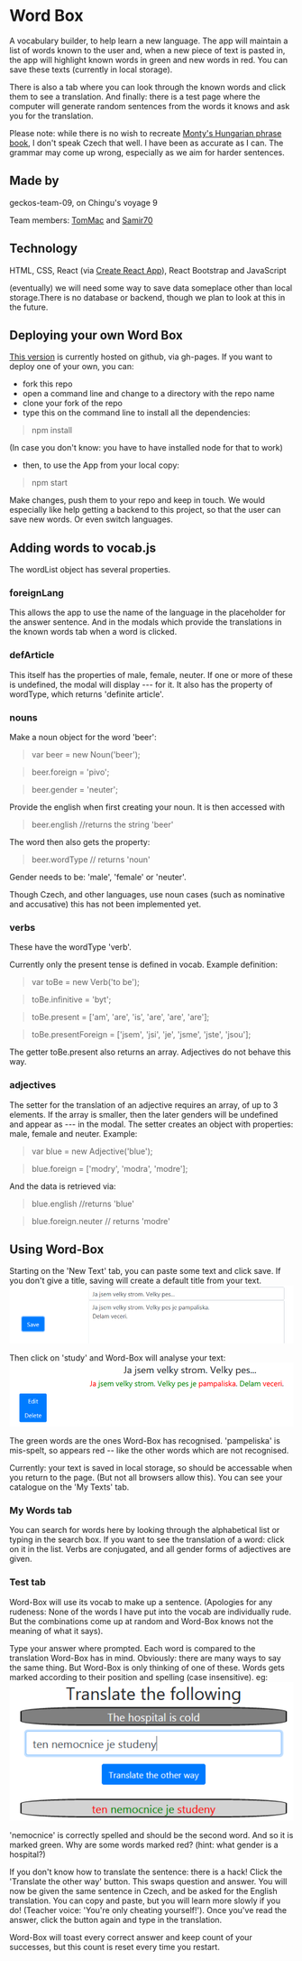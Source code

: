 # Word Box
A vocabulary builder, to help learn a new language.
The app will maintain a list of words known to the user and, when a new piece of text is pasted in, the app will highlight known words in green and new words in red. You can save these texts (currently in local storage). 

There is also a tab where you can look through the known words and click them to see a translation. And finally: there is a test page where the computer will generate random sentences from the words it knows and ask you for the translation.

Please note: while there is no wish to recreate [Monty's Hungarian phrase book](http://www.montypython.net/scripts/phrasebk.php), I don't speak Czech that well. I have been as accurate as I can. The grammar may come up wrong, especially as we aim for harder sentences.

## Made by 
geckos-team-09, on Chingu's voyage 9

Team members: [TomMac](https://github.com/tommcandrew) and [Samir70](https://github.com/Samir70)

## Technology
HTML, CSS, React (via [Create React App](https://github.com/facebook/create-react-app)), React Bootstrap and JavaScript

(eventually) we will need some way to save data someplace other than local storage.There is no database or backend, though we plan to look at this in the future.

## Deploying your own Word Box
[This version](https://chingu-voyages.github.io/v9-geckos-team-09/) is currently hosted on github, via gh-pages.
If you want to deploy one of your own, you can:
- fork this repo
- open a command line and change to a directory with the repo name
- clone your fork of the repo
- type this on the command line to install all the dependencies:
> npm install

(In case you don't know: you have to have installed node for that to work)
- then, to use the App from your local copy:
> npm start

Make changes, push them to your repo and keep in touch. We would especially like help getting a backend to this project, so that the user can save new words. Or even switch languages.

## Adding words to vocab.js
The wordList object has several properties. 

### foreignLang
This allows the app to use the name of the language in the placeholder for the answer sentence. And in the modals which provide the translations in the known words tab when a word is clicked.

### defArticle
This itself has the properties of male, female, neuter. If one or more of these is undefined, the modal will display --- for it. It also has the property of wordType, which returns 'definite article'.

### nouns
Make a noun object for the word 'beer':
> var beer = new Noun('beer');

> beer.foreign = 'pivo';

> beer.gender = 'neuter';

Provide the english when first creating your noun. It is then accessed with
> beer.english //returns the string 'beer'

The word then also gets the property:
> beer.wordType // returns 'noun'

Gender needs to be: 'male', 'female' or 'neuter'.

Though Czech, and other languages, use noun cases (such as nominative and accusative) this has not been implemented yet.

### verbs
These have the wordType 'verb'.

Currently only the present tense is defined in vocab. Example definition:
> var toBe = new Verb('to be');

> toBe.infinitive = 'byt';

> toBe.present = ['am', 'are', 'is', 'are', 'are', 'are'];

> toBe.presentForeign = ['jsem', 'jsi', 'je', 'jsme', 'jste', 'jsou'];

The getter toBe.present also returns an array. Adjectives do not behave this way.

### adjectives
The setter for the translation of an adjective requires an array, of up to 3 elements. If the array is smaller, then the later genders will be undefined and appear as --- in the modal. The setter creates an object with properties: male, female and neuter. Example:
> var blue = new Adjective('blue');

> blue.foreign = ['modry', 'modra', 'modre'];

And the data is retrieved via:
> blue.english //returns 'blue'

> blue.foreign.neuter // returns 'modre'

## Using Word-Box
Starting on the 'New Text' tab, you can paste some text and click save. If you don't give a title, saving will create a default title from your text.
![Some edited text](/screenshots/velky-strom-text.PNG)

Then click on 'study' and Word-Box will analyse your text:
![Analysed text](/screenshots/velky-strom-analysed.PNG)

The green words are the ones Word-Box has recognised. 'pampeliska' is mis-spelt, so appears red -- like the other words which are not recognised. 

Currently: your text is saved in local storage, so should be accessable when you return to the page. (But not all browsers allow this). You can see your catalogue on the 'My Texts' tab. 

### My Words tab
You can search for words here by looking through the alphabetical list or typing in the search box. If you want to see the translation of a word: click on it in the list. Verbs are conjugated, and all gender forms of adjectives are given.

### Test tab
Word-Box will use its vocab to make up a sentence. (Apologies for any rudeness: None of the words I have put into the vocab are individually rude. But the combinations come up at random and Word-Box knows not the meaning of what it says). 

Type your answer where prompted. Each word is compared to the translation Word-Box has in mind. Obviously: there are many ways to say the same thing. But Word-Box is only thinking of one of these. Words gets marked according to their position and spelling (case insensitive). eg:
![cold hospital translation](/screenshots/cold-hospital-test-eg.PNG)

'nemocnice' is correctly spelled and should be the second word. And so it is marked green. Why are some words marked red? (hint: what gender is a hospital?) 

If you don't know how to translate the sentence: there is a hack! Click the 'Translate the other way' button. This swaps question and answer. You will now be given the same sentence in Czech, and be asked for the English translation. You can copy and paste, but you will learn more slowly if you do! (Teacher voice: 'You're only cheating yourself!'). Once you've read the answer, click the button again and type in the translation.

Word-Box will toast every correct answer and keep count of your successes, but this count is reset every time you restart.
